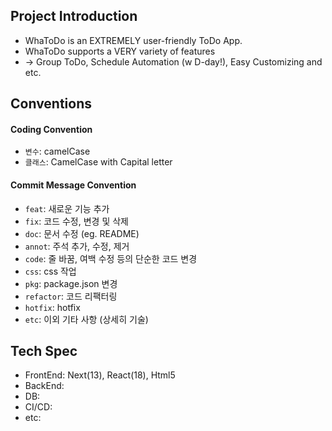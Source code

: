 ## Project Introduction

- WhaToDo is an EXTREMELY user-friendly ToDo App.
- WhaToDo supports a VERY variety of features
- -> Group ToDo, Schedule Automation (w D-day!), Easy Customizing and etc.

## Conventions

#### Coding Convention

- `변수`: camelCase
- `클래스`: CamelCase with Capital letter

#### Commit Message Convention

- `feat`: 새로운 기능 추가
- `fix`: 코드 수정, 변경 및 삭제
- `doc`: 문서 수정 (eg. README)
- `annot`: 주석 추가, 수정, 제거
- `code`: 줄 바꿈, 여백 수정 등의 단순한 코드 변경
- `css`: css 작업
- `pkg`: package.json 변경
- `refactor`: 코드 리팩터링
- `hotfix`: hotfix
- `etc`: 이외 기타 사항 (상세히 기술)

## Tech Spec

- FrontEnd: Next(13), React(18), Html5
- BackEnd:
- DB:
- CI/CD:
- etc:
